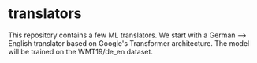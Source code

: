 # translators
This repository contains a few ML translators. We start with a German --> English translator based on Google's Transformer architecture. The model will be trained on the WMT19/de_en dataset. 
